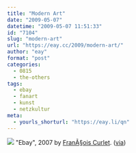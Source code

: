 ```yaml
---
title: "Modern Art"
date: "2009-05-07"
datetime: "2009-05-07 11:51:33"
id: "7104"
slug: "modern-art"
url: "https://eay.cc/2009/modern-art/"
author: "eay"
format: "post"
categories:
  - 0815
  - the-others
tags:
  - ebay
  - fanart
  - kunst
  - netzkultur
meta:
  - yourls_shorturl: "https://eay.li/qn"
---
```


![](/uploads/2009/ebayart.jpg) "Ebay", 2007 by [FranÃ§ois Curlet](http://www.curlet.com/). ([via](http://www.iheartpluto.de/kunst-und-design/ebay/))

